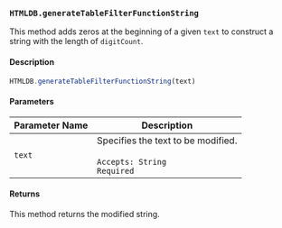 ### `HTMLDB.generateTableFilterFunctionString`

This method adds zeros at the beginning of a given `text` to construct a string with the length of `digitCount`.

#### Description

```javascript
HTMLDB.generateTableFilterFunctionString(text)
```

#### Parameters

| Parameter Name             | Description                               |
| -------------------------- | ----------------------------------------- |
| `text` | Specifies the text to be modified.<br><br>`Accepts: String`<br>`Required` |

#### Returns

This method returns the modified string.
